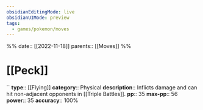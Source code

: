 ```yaml
---
obsidianEditingMode: live
obsidianUIMode: preview
tags:
  - games/pokemon/moves
---
```

%%
date:: [[2022-11-18]]
parents:: [[Moves]]
%%

# [[Peck]]
``
**type**:: [[Flying]]
**category**:: Physical
**description**:: Inflicts damage and can hit non-adjacent opponents in [[Triple Battles]].
**pp**:: 35
**max-pp**:: 56
**power**:: 35
**accuracy**:: 100%